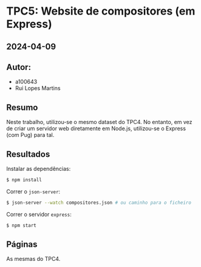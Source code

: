 # TPC5: Website de compositores (em Express)

## 2024-04-09

## Autor:

- a100643
- Rui Lopes Martins

## Resumo

Neste trabalho, utilizou-se o mesmo dataset do TPC4. No entanto, em vez de criar um servidor web diretamente em Node.js, utilizou-se o Express (com Pug) para tal.

## Resultados

Instalar as dependências:
```bash
$ npm install
```

Correr o `json-server`:
```bash
$ json-server --watch compositores.json # ou caminho para o ficheiro
```

Correr o servidor `express`:
```bash
$ npm start
```

## Páginas

As mesmas do TPC4.
